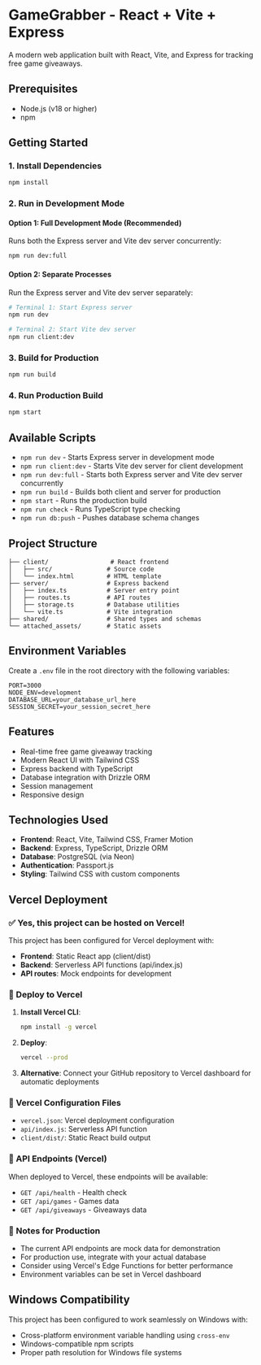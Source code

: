 # GameGrabber - React + Vite + Express

A modern web application built with React, Vite, and Express for tracking free game giveaways.

## Prerequisites

- Node.js (v18 or higher)
- npm

## Getting Started

### 1. Install Dependencies

```bash
npm install
```

### 2. Run in Development Mode

#### Option 1: Full Development Mode (Recommended)
Runs both the Express server and Vite dev server concurrently:

```bash
npm run dev:full
```

#### Option 2: Separate Processes
Run the Express server and Vite dev server separately:

```bash
# Terminal 1: Start Express server
npm run dev

# Terminal 2: Start Vite dev server
npm run client:dev
```

### 3. Build for Production

```bash
npm run build
```

### 4. Run Production Build

```bash
npm start
```

## Available Scripts

- `npm run dev` - Starts Express server in development mode
- `npm run client:dev` - Starts Vite dev server for client development
- `npm run dev:full` - Starts both Express server and Vite dev server concurrently
- `npm run build` - Builds both client and server for production
- `npm start` - Runs the production build
- `npm run check` - Runs TypeScript type checking
- `npm run db:push` - Pushes database schema changes

## Project Structure

```
├── client/                 # React frontend
│   ├── src/               # Source code
│   └── index.html         # HTML template
├── server/                # Express backend
│   ├── index.ts           # Server entry point
│   ├── routes.ts          # API routes
│   ├── storage.ts         # Database utilities
│   └── vite.ts            # Vite integration
├── shared/                # Shared types and schemas
└── attached_assets/       # Static assets
```

## Environment Variables

Create a `.env` file in the root directory with the following variables:

```
PORT=3000
NODE_ENV=development
DATABASE_URL=your_database_url_here
SESSION_SECRET=your_session_secret_here
```

## Features

- Real-time free game giveaway tracking
- Modern React UI with Tailwind CSS
- Express backend with TypeScript
- Database integration with Drizzle ORM
- Session management
- Responsive design

## Technologies Used

- **Frontend**: React, Vite, Tailwind CSS, Framer Motion
- **Backend**: Express, TypeScript, Drizzle ORM
- **Database**: PostgreSQL (via Neon)
- **Authentication**: Passport.js
- **Styling**: Tailwind CSS with custom components

## Vercel Deployment

### ✅ Yes, this project can be hosted on Vercel!

This project has been configured for Vercel deployment with:
- **Frontend**: Static React app (client/dist)
- **Backend**: Serverless API functions (api/index.js)
- **API routes**: Mock endpoints for development

### 🚀 Deploy to Vercel

1. **Install Vercel CLI**:
   ```bash
   npm install -g vercel
   ```

2. **Deploy**:
   ```bash
   vercel --prod
   ```

3. **Alternative**: Connect your GitHub repository to Vercel dashboard for automatic deployments

### 📁 Vercel Configuration Files

- `vercel.json`: Vercel deployment configuration
- `api/index.js`: Serverless API function
- `client/dist/`: Static React build output

### 🔄 API Endpoints (Vercel)

When deployed to Vercel, these endpoints will be available:
- `GET /api/health` - Health check
- `GET /api/games` - Games data
- `GET /api/giveaways` - Giveaways data

### 📝 Notes for Production

- The current API endpoints are mock data for demonstration
- For production use, integrate with your actual database
- Consider using Vercel's Edge Functions for better performance
- Environment variables can be set in Vercel dashboard

## Windows Compatibility

This project has been configured to work seamlessly on Windows with:
- Cross-platform environment variable handling using `cross-env`
- Windows-compatible npm scripts
- Proper path resolution for Windows file systems